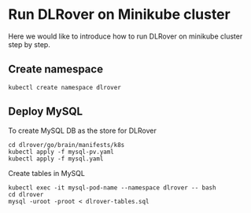 # Run DLRover on Minikube cluster

Here we would like to introduce how to run DLRover on minikube cluster
step by step.

## Create namespace

```shell
kubectl create namespace dlrover
```

## Deploy MySQL

To create MySQL DB as the store for DLRover

```shell
cd dlrover/go/brain/manifests/k8s
kubectl apply -f mysql-pv.yaml
kubectl apply -f mysql.yaml
```

Create tables in MySQL

```shell
kubectl exec -it mysql-pod-name --namespace dlrover -- bash
cd dlrover
mysql -uroot -proot < dlrover-tables.sql
```
